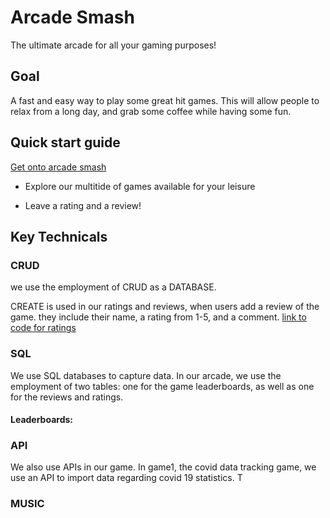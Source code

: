 # Arcade Smash 
The ultimate arcade for all your gaming purposes! 

## Goal 
A fast and easy way to play some great hit games. This will allow people to relax from a long day, and grab some coffee while having some fun. 

## Quick start guide

<a href="arcadesmash.tk"> Get onto arcade smash </a>

- Explore our multitide of games available for your leisure 

- Leave a rating and a review! 

## Key Technicals 

### CRUD 

we use the employment of CRUD as a DATABASE. 

CREATE is used in our ratings and reviews, when users add a review of the game. they include their name, a rating from 1-5, and a comment. 
<a href="https://github.com/adhithin/P5Candyyyy/blob/2cd317c8a0bb2203be14b4b2d60d673801f3fff6/views.py#L72"> link to code for ratings </a>


### SQL 

We use SQL databases to capture data. In our arcade, we use the employment of two tables: one for the game leaderboards, as well as one for the reviews and ratings. 

#### Leaderboards: 


### API 

We also use APIs in our game. In game1, the covid data tracking game, we use an API to import data regarding covid 19 statistics. T
### MUSIC 

